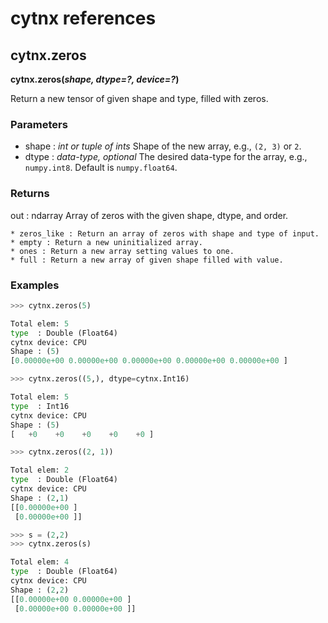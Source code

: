 # cytnx references

## cytnx.zeros

**cytnx.zeros(*shape, dtype=?, device=?*)**

Return a new tensor of given shape and type, filled with zeros.

### Parameters
* shape : *int or tuple of ints*
    Shape of the new array, e.g., ``(2, 3)`` or ``2``.
* dtype : *data-type, optional*
    The desired data-type for the array, e.g., `numpy.int8`.  Default is
    `numpy.float64`.

### Returns
out : ndarray
    Array of zeros with the given shape, dtype, and order.


```{admonition} See Also
* zeros_like : Return an array of zeros with shape and type of input.
* empty : Return a new uninitialized array.
* ones : Return a new array setting values to one.
* full : Return a new array of given shape filled with value.
```

### Examples
```python
>>> cytnx.zeros(5)

Total elem: 5
type  : Double (Float64)
cytnx device: CPU
Shape : (5)
[0.00000e+00 0.00000e+00 0.00000e+00 0.00000e+00 0.00000e+00 ]
```

```python
>>> cytnx.zeros((5,), dtype=cytnx.Int16)

Total elem: 5
type  : Int16
cytnx device: CPU
Shape : (5)
[   +0    +0    +0    +0    +0 ]
```

```python
>>> cytnx.zeros((2, 1))

Total elem: 2
type  : Double (Float64)
cytnx device: CPU
Shape : (2,1)
[[0.00000e+00 ]
 [0.00000e+00 ]]
```

```python
>>> s = (2,2)
>>> cytnx.zeros(s)

Total elem: 4
type  : Double (Float64)
cytnx device: CPU
Shape : (2,2)
[[0.00000e+00 0.00000e+00 ]
 [0.00000e+00 0.00000e+00 ]]
 ```

